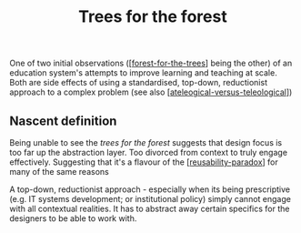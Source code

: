 ﻿---
backlinks:
- title: Forest for the trees
  url: /sense/Distribution/forest-for-the-trees.html
- title: Distribution
  url: /sense/Distribution/distribution.html
title: Trees for the forest
---
One of two initial observations ([[forest-for-the-trees]] being the other) of an education system's attempts to improve learning and teaching at scale. Both are side effects of using a standardised, top-down, reductionist approach to a complex problem (see also [[ateleogical-versus-teleological]])

## Nascent definition

Being unable to see the _trees for the forest_ suggests that design focus is too far up the abstraction layer. Too divorced from context to truly engage effectively. Suggesting that it's a flavour of the [[reusability-paradox]] for many of the same reasons

A top-down, reductionist approach - especially when its being prescriptive (e.g. IT systems development; or institutional policy) simply cannot engage with all contextual realities. It has to abstract away certain specifics for the designers to be able to work with.



[//begin]: # "Autogenerated link references for markdown compatibility"
[forest-for-the-trees]: forest-for-the-trees "Forest for the trees"
[ateleogical-versus-teleological]: ../CASA/ateleogical-versus-teleological "Ateleological versus teleological"
[reusability-paradox]: ../Bricolage/reusability-paradox "Reusability Paradox"
[//end]: # "Autogenerated link references"